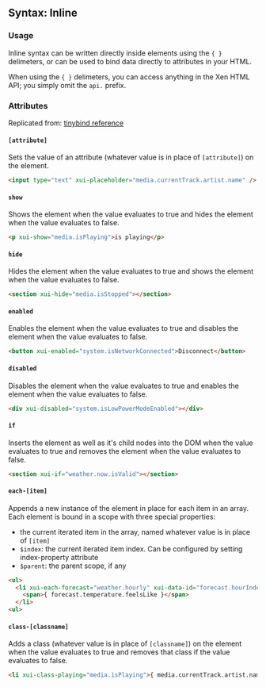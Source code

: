 
## Syntax: Inline
### Usage

Inline syntax can be written directly inside elements using the `{ }` delimeters, or can be used to bind data directly to attributes in your HTML.

When using the `{ }` delimeters, you can access anything in the Xen HTML API; you simply omit the `api.` prefix.

### Attributes
Replicated from: [tinybind reference](https://blikblum.github.io/tinybind/docs/reference/)</a>

#### `[attribute]`

Sets the value of an attribute (whatever value is in place of `[attribute]`) on the element.

```html
<input type="text" xui-placeholder="media.currentTrack.artist.name" />
```

#### `show`

Shows the element when the value evaluates to true and hides the element when the value evaluates to false.

```html
<p xui-show="media.isPlaying">is playing</p>
```

#### `hide`

Hides the element when the value evaluates to true and shows the element when the value evaluates to false.

```html
<section xui-hide="media.isStopped"></section>
```

#### `enabled`

Enables the element when the value evaluates to true and disables the element when the value evaluates to false.

```html
<button xui-enabled="system.isNetworkConnected">Disconnect</button>
```

#### `disabled`

Disables the element when the value evaluates to true and enables the element when the value evaluates to false.

```html
<div xui-disabled="system.isLowPowerModeEnabled"></div>
```

#### `if`

Inserts the element as well as it's child nodes into the DOM when the value evaluates to true and removes the element when the value evaluates to false.

```html
<section xui-if="weather.now.isValid"></section>
```

#### `each-[item]`

Appends a new instance of the element in place for each item in an array. Each element is bound in a scope with three special properties:

- the current iterated item in the array, named whatever value is in place of `[item]`
- `$index`: the current iterated item index. Can be configured by setting index-property attribute
- `$parent`: the parent scope, if any

```html
<ul>
  <li xui-each-forecast="weather.hourly" xui-data-id="forecast.hourIndex">
    <span>{ forecast.temperature.feelsLike }</span>
  </li>
<ul>
```

#### `class-[classname]`

Adds a class (whatever value is in place of `[classname]`) on the element when the value evaluates to true and removes that class if the value evaluates to false.

```html
<li xui-class-playing="media.isPlaying">{ media.currentTrack.artist.name }</li>
```